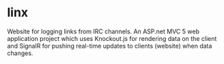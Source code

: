 linx
====

Website for logging links from IRC channels. An ASP.net MVC 5 web application project 
which uses Knockout.js for rendering data on the client and SignalR for pushing
real-time updates to clients (website) when data changes.
